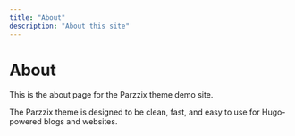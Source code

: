 ```yaml
---
title: "About"
description: "About this site"
---
```


# About

This is the about page for the Parzzix theme demo site.

The Parzzix theme is designed to be clean, fast, and easy to use for Hugo-powered blogs and websites.
